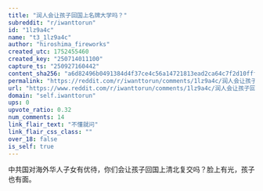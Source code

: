 ```yaml
---
title: "润人会让孩子回国上名牌大学吗？"
subreddit: "r/iwanttorun"
id: "1lz9a4c"
name: "t3_1lz9a4c"
author: "hiroshima_fireworks"
created_utc: 1752455460
created_key: "250714011100"
capture_ts: "250927160442"
content_sha256: "a6d82496b0491384d4f37ce4c56a14721813ead2ca64c7f2d10fff9c30ffe5eb"
permalink: "https://reddit.com/r/iwanttorun/comments/1lz9a4c/润人会让孩子回国上名牌大学吗/"
url: "https://www.reddit.com/r/iwanttorun/comments/1lz9a4c/润人会让孩子回国上名牌大学吗/"
domain: "self.iwanttorun"
ups: 0
upvote_ratio: 0.32
num_comments: 14
link_flair_text: "不懂就问"
link_flair_css_class: ""
over_18: false
is_self: true
---
```


中共国对海外华人子女有优待，你们会让孩子回国上清北复交吗？脸上有光，孩子也有面。
